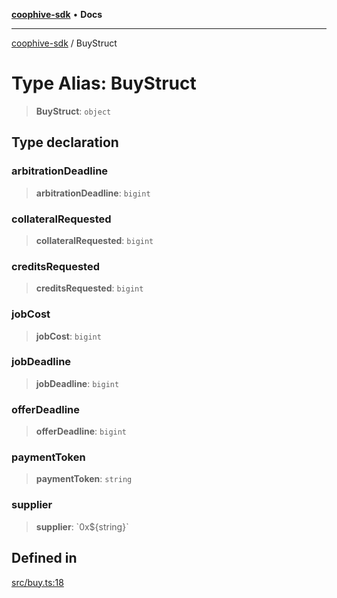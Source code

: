 [**coophive-sdk**](../README.md) • **Docs**

***

[coophive-sdk](../globals.md) / BuyStruct

# Type Alias: BuyStruct

> **BuyStruct**: `object`

## Type declaration

### arbitrationDeadline

> **arbitrationDeadline**: `bigint`

### collateralRequested

> **collateralRequested**: `bigint`

### creditsRequested

> **creditsRequested**: `bigint`

### jobCost

> **jobCost**: `bigint`

### jobDeadline

> **jobDeadline**: `bigint`

### offerDeadline

> **offerDeadline**: `bigint`

### paymentToken

> **paymentToken**: `string`

### supplier

> **supplier**: \`0x$\{string\}\`

## Defined in

[src/buy.ts:18](https://github.com/CoopHive/coophive-sdk/blob/14568f8ed39a1a97da258d7874396609b3c1d7b3/src/buy.ts#L18)
